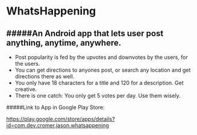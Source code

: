 # WhatsHappening

#####An Android app that lets user post anything, anytime, anywhere. 
----------------------------------------------------------------------------------------------------------------------------------
* Post popularity is fed by the upvotes and downvotes by the users, for the users.
* You can get directions to anyones post, or search any location and get directions there as well.
* You only have 18 characters for a title and 120 for a description. Get creative.
* There is one catch: You only get 5 votes per day. Use them wisely.

#####Link to App in Google Play Store:

https://play.google.com/store/apps/details?id=com.dev.cromer.jason.whatsappening
